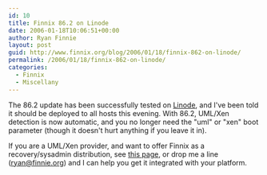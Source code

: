 ```yaml
---
id: 10
title: Finnix 86.2 on Linode
date: 2006-01-18T10:06:51+00:00
author: Ryan Finnie
layout: post
guid: http://www.finnix.org/blog/2006/01/18/finnix-862-on-linode/
permalink: /2006/01/18/finnix-862-on-linode/
categories:
  - Finnix
  - Miscellany
---
```

The 86.2 update has been successfully tested on [Linode](http://www.linode.com/), and I've been told it should be deployed to all hosts this evening. With 86.2, UML/Xen detection is now automatic, and you no longer need the "uml" or "xen" boot parameter (though it doesn't hurt anything if you leave it in).

If you are a UML/Xen provider, and want to offer Finnix as a recovery/sysadmin distribution, see [this page](http://www.finnix.org/Architectures), or drop me a line (ryan@finnie.org) and I can help you get it integrated with your platform.
